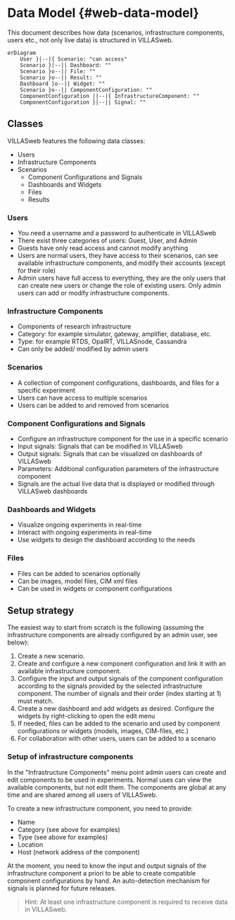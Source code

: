 # Data Model {#web-data-model}

This document describes how data (scenarios, infrastructure components, users etc., not only live data) is structured in VILLASweb.

<!-- https://mermaid-js.github.io/mermaid/#/entityRelationshipDiagram -->
```mermaid
erDiagram
    User }|--|{ Scenario: "can access"
    Scenario }|--|| Dashboard: ""
    Scenario }o--|| File: ""
    Scenario }o--|| Result: ""
    Dashboard }o--|| Widget: ""
    Scenario }o--|| ComponentConfiguration: ""
    ComponentConfiguration ||--|{ InfrastructureComponent: ""
    ComponentConfiguration }|--|| Signal: ""
```

## Classes

VILLASweb features the following data classes:

 - Users
 - Infrastructure Components
 - Scenarios
    * Component Configurations and Signals
    * Dashboards and Widgets
    * Files
    * Results

### Users

- You need a username and a password to authenticate in VILLASweb
- There exist three categories of users: Guest, User, and Admin
- Guests have only read access and cannot modify anything
- Users are normal users, they have access to their scenarios, can see available infrastructure components, and modify their accounts (except for their role)
- Admin users have full access to everything, they are the only users that can create new users or change the role of existing users. Only admin users can add or modify infrastructure components. 

### Infrastructure Components

- Components of research infrastructure
- Category: for example simulator, gateway, amplifier, database, etc.
- Type: for example RTDS, OpalRT, VILLASnode, Cassandra
- Can only be added/ modified by admin users

### Scenarios

- A collection of component configurations, dashboards, and files for a specific experiment
- Users can have access to multiple scenarios
- Users can be added to and removed from scenarios

### Component Configurations and Signals

- Configure an infrastructure component for the use in a specific scenario
- Input signals: Signals that can be modified in VILLASweb
- Output signals: Signals that can be visualized on dashboards of VILLASweb
- Parameters: Additional configuration parameters of the infrastructure component
- Signals are the actual live data that is displayed or modified through VILLASweb dashboards 

### Dashboards and Widgets

- Visualize ongoing experiments in real-time
- Interact with ongoing experiments in real-time
- Use widgets to design the dashboard according to the needs

### Files

- Files can be added to scenarios optionally
- Can be images, model files, CIM xml files
- Can be used in widgets or component configurations 

## Setup strategy

The easiest way to start from scratch is the following (assuming the infrastructure components are already configured by an admin user, see below):

1. Create a new scenario.
2. Create and configure a new component configuration and link it with an available infrastructure component.
3. Configure the input and output signals of the component configuration according to the signals provided by the selected infrastructure component. The number of signals and their order (index starting at 1) must match.
4. Create a new dashboard and add widgets as desired. Configure the widgets by right-clicking to open the edit menu
5. If needed, files can be added to the scenario and used by component configurations or widgets (models, images, CIM-files, etc.)
6. For collaboration with other users, users can be added to a scenario

### Setup of infrastructure components

In the "Infrastructure Components" menu point admin users can create and edit components to be used in experiments. Normal uses can view the available components, but not edit them.
The components are global at any time and are shared among all users of VILLASweb. 

To create a new infrastructure component, you need to provide:
- Name
- Category (see above for examples)
- Type (see above for examples)
- Location
- Host (network address of the component)

At the moment, you need to know the input and output signals of the infrastructure component a priori to be able to create compatible component configurations by hand.
An auto-detection mechanism for signals is planned for future releases.

> Hint: At least one infrastructure component is required to receive data in VILLASweb.

